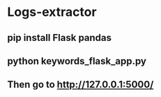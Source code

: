 # Logs-extractor
pip install Flask pandas
------------------------
python keywords_flask_app.py
----------------------------
Then go to http://127.0.0.1:5000/
---------------------------------
